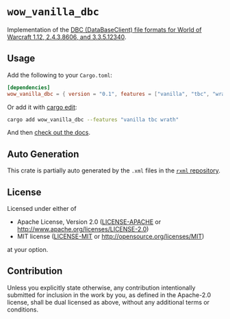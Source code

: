 # `wow_vanilla_dbc`

Implementation of the [DBC (DataBaseClient) file formats for World of Warcraft 1.12, 2.4.3.8606, and 3.3.5.12340](https://wowdev.wiki/DBC).

## Usage

Add the following to your `Cargo.toml`:

```toml
[dependencies]
wow_vanilla_dbc = { version = "0.1", features = ["vanilla", "tbc", "wrath"] }
```

Or add it with [cargo edit](https://github.com/killercup/cargo-edit):
```bash
cargo add wow_vanilla_dbc --features "vanilla tbc wrath"
```

And then [check out the docs](https://docs.rs/wow_vanilla_dbc/latest/).

## Auto Generation

This crate is partially auto generated by the `.xml` files in the [`rxml` repository](https://github.com/gtker/wow_vanilla_dbc/tree/main/rxml).

## License

Licensed under either of

 * Apache License, Version 2.0
   ([LICENSE-APACHE](https://github.com/gtker/wow_vanilla_dbc/blob/main/LICENSE-APACHE) or <http://www.apache.org/licenses/LICENSE-2.0>)
 * MIT license
   ([LICENSE-MIT](https://github.com/gtker/wow_vanilla_dbc/blob/main/LICENSE-MIT) or <http://opensource.org/licenses/MIT>)

at your option.

## Contribution

Unless you explicitly state otherwise, any contribution intentionally submitted
for inclusion in the work by you, as defined in the Apache-2.0 license, shall be
dual licensed as above, without any additional terms or conditions.
